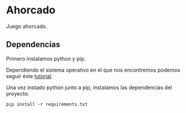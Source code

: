 # Ahorcado
Juego ahorcado.

## Dependencias

Primero instalamos python y pip.

Dependiendo el sistema operativo en el que nos encontremos podemos seguir éste [tutorial](https://tecnonucleous.com/2018/01/28/como-instalar-pip-para-python-en-windows-mac-y-linux/).

Una vez instado python junto a pip, instalamos las dependencias del proyecto:

```pip install -r requirements.txt```